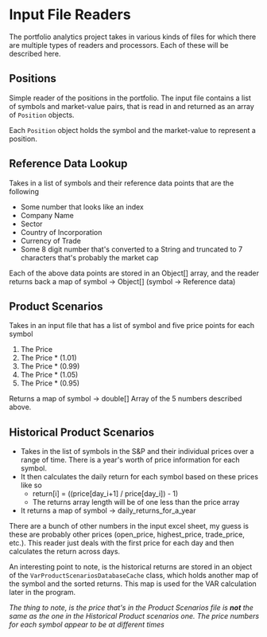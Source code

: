 # Input File Readers

The portfolio analytics project takes in various kinds of files for which there are multiple
types of readers and processors. Each of these will be described here.


## Positions

Simple reader of the positions in the portfolio. The input file contains a list of symbols and
market-value pairs, that is read in and returned as an array of `Position` objects.

Each `Position` object holds the symbol and the market-value to represent a position.

## Reference Data Lookup

Takes in a list of symbols and their reference data points that are the following

 * Some number that looks like an index
 * Company Name
 * Sector
 * Country of Incorporation
 * Currency of Trade
 * Some 8 digit number that's converted to a String and truncated to 7
 characters that's probably the market cap

Each of the above data points are stored in an Object[] array, and the reader returns back
a map of symbol -> Object[]   (symbol -> Reference data)

## Product Scenarios

Takes in an input file that has a list of symbol and five price points for each symbol

 1. The Price
 1. The Price * (1.01)
 1. The Price * (0.99)
 1. The Price * (1.05)
 1. The Price * (0.95)

Returns a map of symbol -> double[] Array of the 5 numbers described above.

## Historical Product Scenarios

 * Takes in the list of symbols in the S&P and their individual prices over a range of time.
 There is a year's worth of price information for each symbol.
 * It then calculates the daily return for each symbol based on these prices like so
   * return[i] = ((price[day_i+1] / price[day_i]) - 1)
   * The returns array length will be of one less than the price array
 * It returns a map of symbol -> daily_returns_for_a_year

There are a bunch of other numbers in the input excel sheet, my guess is these are probably
other prices (open_price, highest_price, trade_price, etc.). This reader just deals with the
first price for each day and then calculates the return across days.

An interesting point to note, is the historical returns are stored in an object of the
`VarProductScenariosDatabaseCache` class, which holds another map of the symbol and the sorted
returns. This map is used for the VAR calculation later in the program.


*The thing to note, is the price that's in the Product Scenarios file is **not** the same as
the one in the Historical Product scenarios one. The price numbers for each symbol appear to
be at different times*
